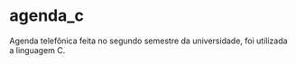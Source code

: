 # agenda_c
Agenda telefônica feita no segundo semestre da universidade, foi utilizada a linguagem C.
